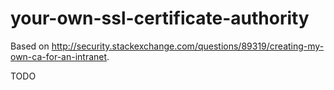# your-own-ssl-certificate-authority

Based on http://security.stackexchange.com/questions/89319/creating-my-own-ca-for-an-intranet.

TODO
